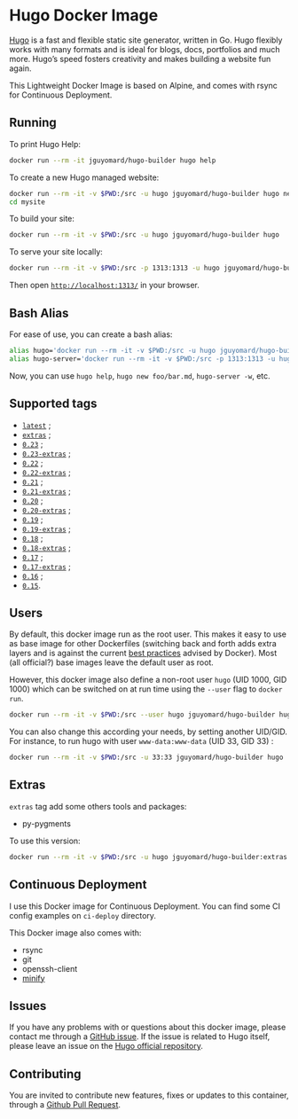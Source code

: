 # Hugo Docker Image

[Hugo](https://gohugo.io/) is a fast and flexible static site generator, written in Go. 
Hugo flexibly works with many formats and is ideal for blogs, docs, portfolios and much more. 
Hugo’s speed fosters creativity and makes building a website fun again.

This Lightweight Docker Image is based on Alpine, and comes with rsync for Continuous Deployment.

## Running

To print Hugo Help:

```bash
docker run --rm -it jguyomard/hugo-builder hugo help
```

To create a new Hugo managed website:

```bash
docker run --rm -it -v $PWD:/src -u hugo jguyomard/hugo-builder hugo new site mysite
cd mysite
```

To build your site:
 
```bash
docker run --rm -it -v $PWD:/src -u hugo jguyomard/hugo-builder hugo
```

To serve your site locally:

```bash
docker run --rm -it -v $PWD:/src -p 1313:1313 -u hugo jguyomard/hugo-builder hugo server -w --bind=0.0.0.0
```

Then open [`http://localhost:1313/`](http://localhost:1313/) in your browser.

## Bash Alias

For ease of use, you can create a bash alias:

```bash
alias hugo='docker run --rm -it -v $PWD:/src -u hugo jguyomard/hugo-builder hugo'
alias hugo-server='docker run --rm -it -v $PWD:/src -p 1313:1313 -u hugo jguyomard/hugo-builder hugo server --bind 0.0.0.0'
```

Now, you can use `hugo help`, `hugo new foo/bar.md`, `hugo-server -w`, etc.


## Supported tags

* [`latest`](https://github.com/jguyomard/docker-hugo/blob/master/Dockerfile) ;
* [`extras`](https://github.com/jguyomard/docker-hugo/blob/master/extras/Dockerfile) ;
* [`0.23`](https://github.com/jguyomard/docker-hugo/blob/v0.23/Dockerfile) ;
* [`0.23-extras`](https://github.com/jguyomard/docker-hugo/blob/v0.23/extras/Dockerfile) ;
* [`0.22`](https://github.com/jguyomard/docker-hugo/blob/v0.22/Dockerfile) ;
* [`0.22-extras`](https://github.com/jguyomard/docker-hugo/blob/v0.22/extras/Dockerfile) ;
* [`0.21`](https://github.com/jguyomard/docker-hugo/blob/v0.21/Dockerfile) ;
* [`0.21-extras`](https://github.com/jguyomard/docker-hugo/blob/v0.21/extras/Dockerfile) ;
* [`0.20`](https://github.com/jguyomard/docker-hugo/blob/v0.20/Dockerfile) ;
* [`0.20-extras`](https://github.com/jguyomard/docker-hugo/blob/v0.20/extras/Dockerfile) ;
* [`0.19`](https://github.com/jguyomard/docker-hugo/blob/v0.19/Dockerfile) ;
* [`0.19-extras`](https://github.com/jguyomard/docker-hugo/blob/v0.19/extras/Dockerfile) ;
* [`0.18`](https://github.com/jguyomard/docker-hugo/blob/v0.18/Dockerfile) ;
* [`0.18-extras`](https://github.com/jguyomard/docker-hugo/blob/v0.18/extras/Dockerfile) ;
* [`0.17`](https://github.com/jguyomard/docker-hugo/blob/v0.17/Dockerfile) ;
* [`0.17-extras`](https://github.com/jguyomard/docker-hugo/blob/v0.17/extras/Dockerfile) ;
* [`0.16`](https://github.com/jguyomard/docker-hugo/blob/v0.16/Dockerfile) ;
* [`0.15`](https://github.com/jguyomard/docker-hugo/blob/v0.15/Dockerfile).


## Users

By default, this docker image run as the root user. This makes it easy to use as base image for other Dockerfiles (switching back and forth adds extra layers and is against the current [best practices](https://docs.docker.com/engine/userguide/eng-image/dockerfile_best-practices/#user) advised by Docker). Most (all official?) base images leave the default user as root.

However, this docker image also define a non-root user `hugo` (UID 1000, GID 1000) which can be switched on at run time using the `--user` flag to `docker run`.

```bash
docker run --rm -it -v $PWD:/src --user hugo jguyomard/hugo-builder hugo
```

You can also change this according your needs, by setting another UID/GID. For instance, to run hugo with user `www-data:www-data` (UID 33, GID 33) :

```bash
docker run --rm -it -v $PWD:/src -u 33:33 jguyomard/hugo-builder hugo
```


## Extras

`extras` tag add some others tools and packages:

* py-pygments

To use this version:

```bash
docker run --rm -it -v $PWD:/src -u hugo jguyomard/hugo-builder:extras hugo
```


## Continuous Deployment

I use this Docker image for Continuous Deployment. You can find some CI config examples on `ci-deploy` directory.

This Docker image also comes with:

- rsync
- git
- openssh-client
- [minify](https://github.com/tdewolff/minify)


## Issues

If you have any problems with or questions about this docker image, please contact me through a [GitHub issue](https://github.com/jguyomard/docker-hugo/issues). 
If the issue is related to Hugo itself, please leave an issue on the [Hugo official repository](https://github.com/spf13/hugo).


## Contributing

You are invited to contribute new features, fixes or updates to this container, through a [Github Pull Request](https://github.com/jguyomard/docker-hugo/pulls).
